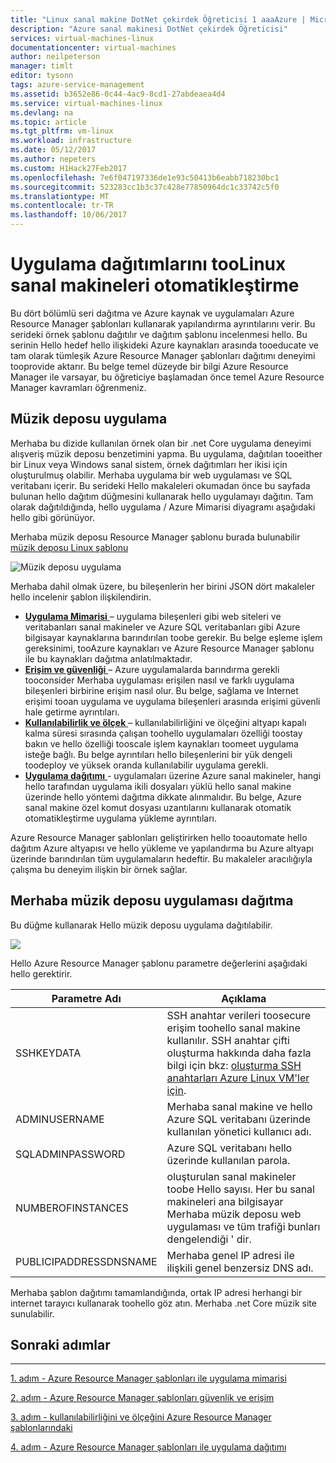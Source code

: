 ```yaml
---
title: "Linux sanal makine DotNet çekirdek Öğreticisi 1 aaaAzure | Microsoft Docs"
description: "Azure sanal makinesi DotNet çekirdek Öğreticisi"
services: virtual-machines-linux
documentationcenter: virtual-machines
author: neilpeterson
manager: timlt
editor: tysonn
tags: azure-service-management
ms.assetid: b3652e86-0c44-4ac9-8cd1-27abdeaea4d4
ms.service: virtual-machines-linux
ms.devlang: na
ms.topic: article
ms.tgt_pltfrm: vm-linux
ms.workload: infrastructure
ms.date: 05/12/2017
ms.author: nepeters
ms.custom: H1Hack27Feb2017
ms.openlocfilehash: 7e6f047197336de1e93c50413b6eabb718230bc1
ms.sourcegitcommit: 523283cc1b3c37c428e77850964dc1c33742c5f0
ms.translationtype: MT
ms.contentlocale: tr-TR
ms.lasthandoff: 10/06/2017
---
```

# <a name="automating-application-deployments-toolinux-virtual-machines"></a>Uygulama dağıtımlarını tooLinux sanal makineleri otomatikleştirme 

Bu dört bölümlü seri dağıtma ve Azure kaynak ve uygulamaları Azure Resource Manager şablonları kullanarak yapılandırma ayrıntılarını verir. Bu serideki örnek şablonu dağıtılır ve dağıtım şablonu incelenmesi hello. Bu serinin Hello hedef hello ilişkideki Azure kaynakları arasında tooeducate ve tam olarak tümleşik Azure Resource Manager şablonları dağıtımı deneyimi tooprovide aktarır. Bu belge temel düzeyde bir bilgi Azure Resource Manager ile varsayar, bu öğreticiye başlamadan önce temel Azure Resource Manager kavramları öğrenmeniz. 

## <a name="music-store-application"></a>Müzik deposu uygulama
Merhaba bu dizide kullanılan örnek olan bir .net Core uygulama deneyimi alışveriş müzik deposu benzetimini yapma. Bu uygulama, dağıtılan tooeither bir Linux veya Windows sanal sistem, örnek dağıtımları her ikisi için oluşturulmuş olabilir. Merhaba uygulama bir web uygulaması ve SQL veritabanı içerir. Bu serideki Hello makaleleri okumadan önce bu sayfada bulunan hello dağıtım düğmesini kullanarak hello uygulamayı dağıtın. Tam olarak dağıtıldığında, hello uygulama / Azure Mimarisi diyagramı aşağıdaki hello gibi görünüyor. 

Merhaba müzik deposu Resource Manager şablonu burada bulunabilir [müzik deposu Linux şablonu](https://github.com/neilpeterson/nepeters-azure-templates/tree/master/dotnet-core-music-linux-vm-sql-db)

![Müzik deposu uygulama](./media/dotnet-core-1-landing/music-store.png)

Merhaba dahil olmak üzere, bu bileşenlerin her birini JSON dört makaleler hello incelenir şablon ilişkilendirin.

* [**Uygulama Mimarisi** ](dotnet-core-2-architecture.md?toc=%2fazure%2fvirtual-machines%2flinux%2ftoc.json) – uygulama bileşenleri gibi web siteleri ve veritabanları sanal makineler ve Azure SQL veritabanları gibi Azure bilgisayar kaynaklarına barındırılan toobe gerekir. Bu belge eşleme işlem gereksinimi, tooAzure kaynakları ve Azure Resource Manager şablonu ile bu kaynakları dağıtma anlatılmaktadır. 
* [**Erişim ve güvenliği** ](dotnet-core-3-access-security.md?toc=%2fazure%2fvirtual-machines%2flinux%2ftoc.json) – Azure uygulamalarda barındırma gerekli tooconsider Merhaba uygulaması erişilen nasıl ve farklı uygulama bileşenleri birbirine erişim nasıl olur. Bu belge, sağlama ve Internet erişimi tooan uygulama ve uygulama bileşenleri arasında erişimi güvenli hale getirme ayrıntıları.
* [**Kullanılabilirlik ve ölçek** ](dotnet-core-4-availability-scale.md?toc=%2fazure%2fvirtual-machines%2flinux%2ftoc.json) – kullanılabilirliğini ve ölçeğini altyapı kapalı kalma süresi sırasında çalışan toohello uygulamaları özelliği toostay bakın ve hello özelliği tooscale işlem kaynakları toomeet uygulama isteğe bağlı. Bu belge ayrıntıları hello bileşenlerini bir yük dengeli toodeploy ve yüksek oranda kullanılabilir uygulama gerekli.
* [**Uygulama dağıtımı** ](dotnet-core-5-app-deployment.md?toc=%2fazure%2fvirtual-machines%2flinux%2ftoc.json) - uygulamaları üzerine Azure sanal makineler, hangi hello tarafından uygulama ikili dosyaları yüklü hello sanal makine üzerinde hello yöntemi dağıtma dikkate alınmalıdır. Bu belge, Azure sanal makine özel komut dosyası uzantılarını kullanarak otomatik otomatikleştirme uygulama yükleme ayrıntıları.

Azure Resource Manager şablonları geliştirirken hello tooautomate hello dağıtım Azure altyapısı ve hello yükleme ve yapılandırma bu Azure altyapı üzerinde barındırılan tüm uygulamaların hedeftir. Bu makaleler aracılığıyla çalışma bu deneyim ilişkin bir örnek sağlar.

## <a name="deploy-hello-music-store-application"></a>Merhaba müzik deposu uygulaması dağıtma
Bu düğme kullanarak Hello müzik deposu uygulama dağıtılabilir.

<a href="https://portal.azure.com/#create/Microsoft.Template/uri/https%3A%2F%2Fraw.githubusercontent.com%2FMicrosoft%2Fdotnet-core-sample-templates%2Fmaster%2Fdotnet-core-music-linux%2Fazuredeploy.json" target="_blank"> <img src="http://azuredeploy.net/deploybutton.png"/>
</a>

Hello Azure Resource Manager şablonu parametre değerlerini aşağıdaki hello gerektirir.

| Parametre Adı | Açıklama |
| --- | --- |
| SSHKEYDATA |SSH anahtar verileri toosecure erişim toohello sanal makine kullanılır. SSH anahtar çifti oluşturma hakkında daha fazla bilgi için bkz: [oluşturma SSH anahtarları Azure Linux VM'ler için](mac-create-ssh-keys.md?toc=%2fazure%2fvirtual-machines%2flinux%2ftoc.json). |
| ADMINUSERNAME |Merhaba sanal makine ve hello Azure SQL veritabanı üzerinde kullanılan yönetici kullanıcı adı. |
| SQLADMINPASSWORD |Azure SQL veritabanı hello üzerinde kullanılan parola. |
| NUMBEROFINSTANCES |oluşturulan sanal makineler toobe Hello sayısı. Her bu sanal makineleri ana bilgisayar Merhaba müzik deposu web uygulaması ve tüm trafiği bunları dengelendiği ' dir. |
| PUBLICIPADDRESSDNSNAME |Merhaba genel IP adresi ile ilişkili genel benzersiz DNS adı. |

Merhaba şablon dağıtımı tamamlandığında, ortak IP adresi herhangi bir internet tarayıcı kullanarak toohello göz atın. Merhaba .net Core müzik site sunulabilir.

## <a name="next-steps"></a>Sonraki adımlar
<hr>

[1. adım - Azure Resource Manager şablonları ile uygulama mimarisi](dotnet-core-2-architecture.md?toc=%2fazure%2fvirtual-machines%2flinux%2ftoc.json)

[2. adım - Azure Resource Manager şablonları güvenlik ve erişim](dotnet-core-3-access-security.md?toc=%2fazure%2fvirtual-machines%2flinux%2ftoc.json)

[3. adım - kullanılabilirliğini ve ölçeğini Azure Resource Manager şablonlarındaki](dotnet-core-4-availability-scale.md?toc=%2fazure%2fvirtual-machines%2flinux%2ftoc.json)

[4. adım - Azure Resource Manager şablonları ile uygulama dağıtımı](dotnet-core-5-app-deployment.md?toc=%2fazure%2fvirtual-machines%2flinux%2ftoc.json)

